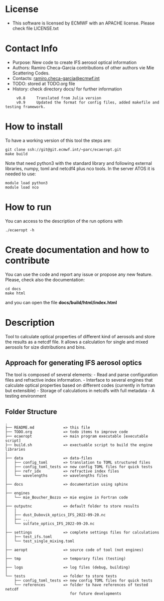 


# License
  - This software is licensed by ECMWF with an APACHE license. Please check file LICENSE.txt

# Contact Info

  - Purpose:  New code to create IFS aerosol optical information
  - Authors:  Ramiro Checa-Garcia
              contributions of other authors vie Mie Scattering Codes.
  - Contacts: ramiro.checa-garcia@ecmwf.int
  - TODO:     stored at TODO.org file
  - History:  check directory docs/ for further information 

```
     v0.8     Translated from Julia version
     v0.9     Updated the format for config files, added makefile and testing framework.
```

# How to install

To have a working version of this tool the steps are:

```
git clone ssh://git@git.ecmwf.int/~parc/ecaeropt.git
make build
```


Note that need python3 with the standard library and following external libraries, numpy, toml and netcdf4 plus nco tools. In the server ATOS it is needed to use:
```
module load python3
module load nco
```

# How to run



You can access to the description of the run options with
```
./ecaeropt -h 
```

# Create documentation and how to contribute

You can use the code and report any issue or propose any new feature. Please, check also
the documentation:

```
cd docs
make html
```

and you can open the file **docs/build/html/index.html**


# Description

Tool to calculate optical properties of different kind of aerosols
and store the results as a netcdf file. It allows a calculation for single
and mixed aerosols for size distributions and bins.

## Approach for generating IFS aerosol optics

The tool is composed of several elements:
    - Read and parse configuration files and refractive index information.
    - Interface to several engines that calculate optical properties based
    on different codes (currently in fortran but extensible)
    - Storage of calculations in netcdfs with full metadata
    - A testing environment 

## Folder Structure
```
.
├── README.md             => this file
├── TODO.org              => todo items to improve code
├── ecaeropt              => main program executable [executable script]
├── build.sh              => exectuable script to build the engine libraries
│
├── data                  => data-files
│   ├── config_toml       => translation to TOML structured files
│   ├── config_toml_tests => new config TOML files for quick tests
│   ├── refr_idx          => refractive index files
│   └── wavelengths       => wavelengths files
│
├── docs                  => documentation using sphinx
│
├── engines
│   └── mie_Boucher_Bozzo => mie engine in Fortran code
│
├── outputnc              => default folder to store results
│   │
│   ├── dust_Dubovik_optics_IFS_2022-09-20.nc
│   ├── ...
│   └── sulfate_optics_IFS_2022-09-20.nc
│
├── settings              => complete settings files for calculations
│   ├── test_ifs.toml
│   └── test_single_mixing.toml
│
├── aeropt                => source code of tool (not engines)
│  
├── tmp                   => temporary files (testing)
│  
├── logs                  => log files (debug, building)
│  
└── tests                 => folder to store tests
    ├── config_toml_tests => new config TOML files for quick tests
    └── references        => folder to have references of tested netcdf
                             for future developments 

```
